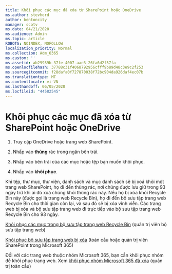 ```yaml
---
title: Khôi phục các mục đã xóa từ SharePoint hoặc OneDrive
ms.author: stevhord
author: bentoncity
manager: scotv
ms.date: 04/21/2020
ms.audience: Admin
ms.topic: article
ROBOTS: NOINDEX, NOFOLLOW
localization_priority: Normal
ms.collection: Adm_O365
ms.custom: ''
ms.assetid: ab29939b-37fe-4007-aae3-26fa6d2f57fa
ms.openlocfilehash: 37788c31f4068792956cfff9b89d48c3e9c2f253
ms.sourcegitcommit: f28dafa0f727870038f72bc904da926daf4ec07b
ms.translationtype: MT
ms.contentlocale: vi-VN
ms.lasthandoff: 06/05/2020
ms.locfileid: "44582545"
---
```

# <a name="restore-deleted-items-from-sharepoint-or-onedrive"></a>Khôi phục các mục đã xóa từ SharePoint hoặc OneDrive

1. Truy cập OneDrive hoặc trang web SharePoint.
    
2. Nhấp vào **thùng** rác trong ngăn bên trái. 
    
3. Nhấp vào bên trái của các mục hoặc tệp bạn muốn khôi phục.
    
4. Nhấp vào **khôi phục**. 
    
Khi tệp, thư mục, thư viện, danh sách và mục danh sách sẽ bị xoá khỏi một trang web SharePoint, họ đi đến thùng rác, nơi chúng được lưu giữ trong 93 ngày trừ khi ai đó xoá chúng khỏi thùng rác này. Nếu họ bị xóa khỏi Recycle Bin này (được gọi là trang web Recycle Bin), họ đi đến bộ sưu tập trang web Recycle Bin cho thời gian còn lại, và sau đó sẽ bị xóa vĩnh viễn. Các trang web bị xóa và bộ sưu tập trang web đi trực tiếp vào bộ sưu tập trang web Recycle Bin cho 93 ngày.
  
[Khôi phục các mục trong bộ sưu tập trang web Recycle Bin](https://go.microsoft.com/fwlink/?linkid=867800) (quản trị viên bộ sưu tập trang web) 
  
[Khôi phục bộ sưu tập trang web bị xóa](https://go.microsoft.com/fwlink/?linkid=867660) (toàn cầu hoặc quản trị viên SharePoint trong Microsoft 365) 
  
Đối với các trang web thuộc nhóm Microsoft 365, bạn cần khôi phục nhóm để khôi phục trang web. Xem [khôi phục nhóm Microsoft 365 đã xóa](https://go.microsoft.com/fwlink/?linkid=867802) (quản trị toàn cầu) 
  

